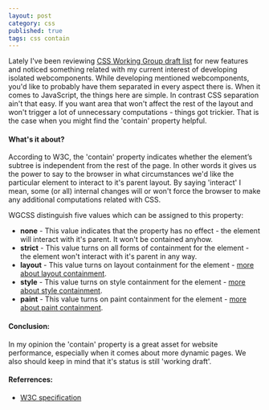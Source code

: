 ```yaml
---
layout: post
category: css
published: true
tags: css contain
---
```


Lately I've been reviewing [CSS Working Group draft list](https://drafts.csswg.org/) for new features and noticed something related with my current interest of developing isolated webcomponents. While developing mentioned webcomponents, you'd like to probably have them separated in every aspect there is. When it comes to JavaScript, the things here are simple. In contrast CSS separation ain't that easy. If you want area that won't affect the rest of the layout and won't trigger a lot of unnecessary computations - things got trickier. That is the case when you might find the 'contain' property helpful.

#### What's it about?

According to W3C, the 'contain' property indicates whether the element’s subtree is independent from the rest of the page. In other words it gives us the power to say to the browser in what circumstances we'd like the particular element to interact to it's parent layout. By saying 'interact' I mean, some (or all) internal changes will or won't force the browser to make any additional computations related with CSS.

WGCSS distinguish five values which can be assigned to this property:

* **none** - This value indicates that the property has no effect - the element will interact with it's parent. It won't be contained anyhow.
* **strict** - This value turns on all forms of containment for the element - the element won't interact with it's parent in any way.
* **layout** - This value turns on layout containment for the element - [more about layout containment](https://drafts.csswg.org/css-containment-3/#containment-layout).
* **style** - This value turns on style containment for the element - [more about style containment](https://drafts.csswg.org/css-containment-3/#containment-style). 
* **paint** - This value turns on paint containment for the element - [more about paint containment](https://drafts.csswg.org/css-containment-3/#containment-paint). 

#### Conclusion:

In my opinion the 'contain' property is a great asset for website performance, especially when it comes about more dynamic pages. We also should keep in mind that it's status is still 'working draft'.

#### Referrences:
* [W3C specification](https://drafts.csswg.org/css-containment-3/#contain-property)

